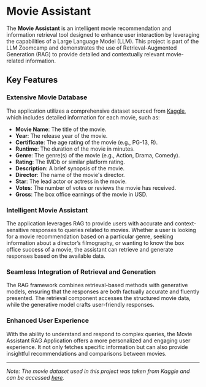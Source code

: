 # Movie Assistant

The **Movie Assistant** is an intelligent movie recommendation and information retrieval tool designed to enhance user interaction by leveraging the capabilities of a Large Language Model (LLM). This project is part of the LLM Zoomcamp and demonstrates the use of Retrieval-Augmented Generation (RAG) to provide detailed and contextually relevant movie-related information.

## Key Features

### Extensive Movie Database
The application utilizes a comprehensive dataset sourced from [Kaggle](https://www.kaggle.com/datasets/rajugc/imdb-movies-dataset-based-on-genre/data), which includes detailed information for each movie, such as:

- **Movie Name**: The title of the movie.
- **Year**: The release year of the movie.
- **Certificate**: The age rating of the movie (e.g., PG-13, R).
- **Runtime**: The duration of the movie in minutes.
- **Genre**: The genre(s) of the movie (e.g., Action, Drama, Comedy).
- **Rating**: The IMDb or similar platform rating.
- **Description**: A brief synopsis of the movie.
- **Director**: The name of the movie's director.
- **Star**: The lead actor or actress in the movie.
- **Votes**: The number of votes or reviews the movie has received.
- **Gross**: The box office earnings of the movie in USD.

### Intelligent Movie Assistant
The application leverages RAG to provide users with accurate and context-sensitive responses to queries related to movies. Whether a user is looking for a movie recommendation based on a particular genre, seeking information about a director’s filmography, or wanting to know the box office success of a movie, the assistant can retrieve and generate responses based on the available data.

### Seamless Integration of Retrieval and Generation
The RAG framework combines retrieval-based methods with generative models, ensuring that the responses are both factually accurate and fluently presented. The retrieval component accesses the structured movie data, while the generative model crafts user-friendly responses.

### Enhanced User Experience
With the ability to understand and respond to complex queries, the Movie Assistant RAG Application offers a more personalized and engaging user experience. It not only fetches specific information but can also provide insightful recommendations and comparisons between movies.

---

*Note: The movie dataset used in this project was taken from Kaggle and can be accessed [here](https://www.kaggle.com/datasets/rajugc/imdb-movies-dataset-based-on-genre/data).*